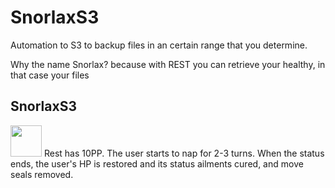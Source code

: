 # SnorlaxS3
Automation to S3 to backup files in an certain range that you determine.

Why the name Snorlax? because with REST you can retrieve your healthy, in that case your files
<h2> SnorlaxS3</h2>
<img src="https://assets.pokemon.com/assets/cms2/img/pokedex/full/143.png" width=50 height=50>
Rest has 10PP. The user starts to nap for 2-3 turns. When the status ends, the user's HP is restored and its status ailments cured, and move seals removed.
